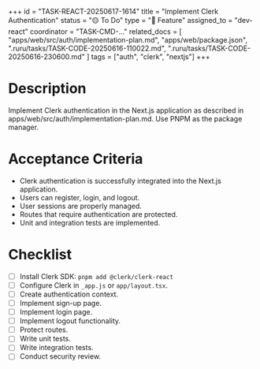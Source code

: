 +++
id = "TASK-REACT-20250617-1614"
title = "Implement Clerk Authentication"
status = "🟡 To Do"
type = "🌟 Feature"
assigned_to = "dev-react"
coordinator = "TASK-CMD-..."
related_docs = [
    "apps/web/src/auth/implementation-plan.md",
    "apps/web/package.json",
    ".ruru/tasks/TASK-CODE-20250616-110022.md",
    ".ruru/tasks/TASK-CODE-20250616-230600.md"
]
tags = ["auth", "clerk", "nextjs"]
+++

# Description
Implement Clerk authentication in the Next.js application as described in apps/web/src/auth/implementation-plan.md. Use PNPM as the package manager.

# Acceptance Criteria
- Clerk authentication is successfully integrated into the Next.js application.
- Users can register, login, and logout.
- User sessions are properly managed.
- Routes that require authentication are protected.
- Unit and integration tests are implemented.

# Checklist
- [ ] Install Clerk SDK: `pnpm add @clerk/clerk-react`
- [ ] Configure Clerk in `_app.js` or `app/layout.tsx`.
- [ ] Create authentication context.
- [ ] Implement sign-up page.
- [ ] Implement login page.
- [ ] Implement logout functionality.
- [ ] Protect routes.
- [ ] Write unit tests.
- [ ] Write integration tests.
- [ ] Conduct security review.